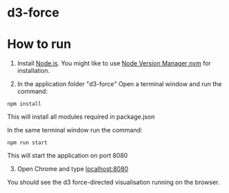 # d3-force

# How to run

1. Install [Node.js](https://nodejs.org/en/download/). You might like to use [Node Version Manager nvm](https://github.com/nvm-sh/nvm) for installation.

2. In the application folder "d3-force" Open a terminal window and run the command:

```
npm install
```

This will install all modules required in package.json

In the same terminal window run the command:

```
npm run start
```

This will start the application on port 8080

3. Open Chrome and type [localhost:8080](http://localhost:8080/)

You should see the d3 force-directed visualisation running on the browser.
